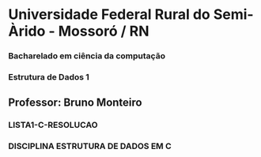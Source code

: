 # Universidade Federal Rural do Semi-Àrido - Mossoró / RN
### Bacharelado em ciência da computação 
### Estrutura de Dados 1 
## Professor: Bruno Monteiro
### LISTA1-C-RESOLUCAO
### DISCIPLINA  ESTRUTURA DE DADOS EM C
